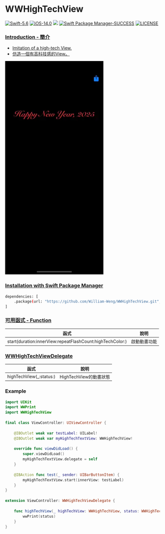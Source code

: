 # WWHighTechView

[![Swift-5.6](https://img.shields.io/badge/Swift-5.6-orange.svg?style=flat)](https://developer.apple.com/swift/) [![iOS-14.0](https://img.shields.io/badge/iOS-14.0-pink.svg?style=flat)](https://developer.apple.com/swift/) ![](https://img.shields.io/github/v/tag/William-Weng/WWHighTechView) [![Swift Package Manager-SUCCESS](https://img.shields.io/badge/Swift_Package_Manager-SUCCESS-blue.svg?style=flat)](https://developer.apple.com/swift/) [![LICENSE](https://img.shields.io/badge/LICENSE-MIT-yellow.svg?style=flat)](https://developer.apple.com/swift/)

### [Introduction - 簡介](https://swiftpackageindex.com/William-Weng)
- [Imitation of a high-tech View.](https://588ku.com/video/27048571.html)
- [仿造一個有高科技感的View。](https://chillcomponent.codlin.me/components/card-futuristic/)

![WWHighTechView](./Example.webp)

### [Installation with Swift Package Manager](https://medium.com/彼得潘的-swift-ios-app-開發問題解答集/使用-spm-安裝第三方套件-xcode-11-新功能-2c4ffcf85b4b)
```bash
dependencies: [
    .package(url: "https://github.com/William-Weng/WWHighTechView.git", .upToNextMajor(from: "1.0.2"))
]
```

### [可用函式 - Function](https://ezgif.com/video-to-webp)
|函式|說明|
|-|-|
|start(duration:innerView:repeatFlashCount:highTechColor:)|啟動動畫功能|

### [WWHighTechViewDelegate](https://ezgif.com/video-to-webp)
|函式|說明|
|-|-|
|highTechView(_:status:)|HighTechView的動畫狀態|

### Example
```swift
import UIKit
import WWPrint
import WWHighTechView

final class ViewController: UIViewController {
    
    @IBOutlet weak var testLabel: UILabel!
    @IBOutlet weak var myHighTechTextView: WWHighTechView!
    
    override func viewDidLoad() {
        super.viewDidLoad()
        myHighTechTextView.delegate = self
    }
    
    @IBAction func test(_ sender: UIBarButtonItem) {
        myHighTechTextView.start(innerView: testLabel)
    }
}

extension ViewController: WWHighTechViewDelegate {
    
    func highTechView(_ highTechView: WWHighTechView, status: WWHighTechView.Status) {
        wwPrint(status)
    }
}
```
